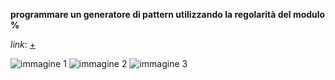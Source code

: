 **programmare un generatore di pattern utilizzando la regolarità del modulo %**

_link_: [+](https://editor.p5js.org/peterbaru/full/3iIfeJu9e)

![immagine 1](https://raw.githubusercontent.com/peterbaru/archive/master/peterbaru/Esercizi/generatorepattern/img/img%201.png)
![immagine 2](https://raw.githubusercontent.com/peterbaru/archive/master/peterbaru/Esercizi/generatorepattern/img/img%202.png)
![immagine 3](https://raw.githubusercontent.com/peterbaru/archive/master/peterbaru/Esercizi/generatorepattern/img/img%203.png)
